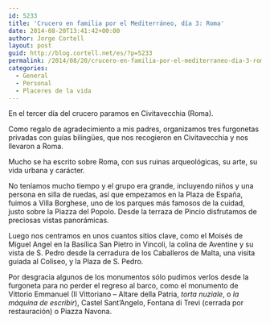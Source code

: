 ```yaml
---
id: 5233
title: 'Crucero en familia por el Mediterráneo, día 3: Roma'
date: 2014-08-20T13:41:42+00:00
author: Jorge Cortell
layout: post
guid: http://blog.cortell.net/es/?p=5233
permalink: /2014/08/20/crucero-en-familia-por-el-mediterraneo-dia-3-roma/
categories:
  - General
  - Personal
  - Placeres de la vida
---
```

En el tercer día del crucero paramos en Civitavecchia (Roma).

Como regalo de agradecimiento a mis padres, organizamos tres furgonetas privadas con guías bilingües, que nos recogieron en Civitavecchia y nos llevaron a Roma.

Mucho se ha escrito sobre Roma, con sus ruinas arqueológicas, su arte, su vida urbana y carácter.

No teníamos mucho tiempo y el grupo era grande, incluyendo niños y una persona en silla de ruedas, así que empezamos en la Plaza de España, fuimos a Villa Borghese, uno de los parques más famosos de la cuidad, justo sobre la Piazza del Popolo. Desde la terraza de Pincio disfrutamos de preciosas vistas panorámicas.

Luego nos centramos en unos cuantos sitios clave, como el Moisés de Miguel Angel en la Basílica San Pietro in Vincoli, la colina de Aventine y su vista de S. Pedro desde la cerradura de los Caballeros de Malta, una visita guiada al Coliseo, y la Plaza de S. Pedro.

Por desgracia algunos de los monumentos sólo pudimos verlos desde la furgoneta para no perder el regreso al barco, como el monumento de Vittorio Emmanuel (Il Vittoriano &#8211; Altare della Patria, _torta nuziale_, o _la máquina de escribir_), Castel Sant&#8217;Angelo, Fontana di Trevi (cerrada por restauración) o Piazza Navona.
